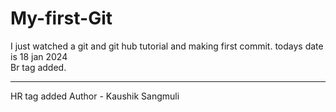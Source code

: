 # My-first-Git
I just watched a git and git hub tutorial and making first commit.
todays date  is 18 jan 2024
<br> 
Br tag added.
<hr>
HR tag added 
Author - Kaushik Sangmuli

